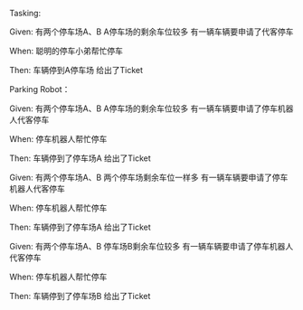Tasking:

Given:
有两个停车场A、B
A停车场的剩余车位较多
有一辆车辆要申请了代客停车

When:
聪明的停车小弟帮忙停车

Then:
车辆停到A停车场
给出了Ticket


Parking Robot：

Given:
有两个停车场A、B
A停车场的剩余车位较多
有一辆车辆要申请了停车机器人代客停车

When:
停车机器人帮忙停车

Then:
车辆停到了停车场A
给出了Ticket


Given:
有两个停车场A、B
两个停车场剩余车位一样多
有一辆车辆要申请了停车机器人代客停车

When:
停车机器人帮忙停车

Then:
车辆停到了停车场A
给出了Ticket


Given:
有两个停车场A、B
停车场B剩余车位较多
有一辆车辆要申请了停车机器人代客停车

When:
停车机器人帮忙停车

Then:
车辆停到了停车场B
给出了Ticket

